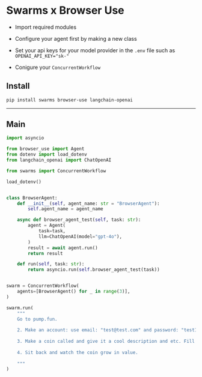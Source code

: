 # Swarms x Browser Use

- Import required modules

- Configure your agent first by making a new class

- Set your api keys for your model provider in the `.env` file such as `OPENAI_API_KEY="sk-"`

- Conigure your `ConcurrentWorkflow`

## Install

```bash
pip install swarms browser-use langchain-openai
```
--------


## Main
```python
import asyncio

from browser_use import Agent
from dotenv import load_dotenv
from langchain_openai import ChatOpenAI

from swarms import ConcurrentWorkflow

load_dotenv()


class BrowserAgent:
    def __init__(self, agent_name: str = "BrowserAgent"):
        self.agent_name = agent_name

    async def browser_agent_test(self, task: str):
        agent = Agent(
            task=task,
            llm=ChatOpenAI(model="gpt-4o"),
        )
        result = await agent.run()
        return result

    def run(self, task: str):
        return asyncio.run(self.browser_agent_test(task))


swarm = ConcurrentWorkflow(
    agents=[BrowserAgent() for _ in range(3)],
)

swarm.run(
    """
    Go to pump.fun.
    
    2. Make an account: use email: "test@test.com" and password: "test1234"
    
    3. Make a coin called and give it a cool description and etc. Fill in the form
    
    4. Sit back and watch the coin grow in value.
    
    """
)

```